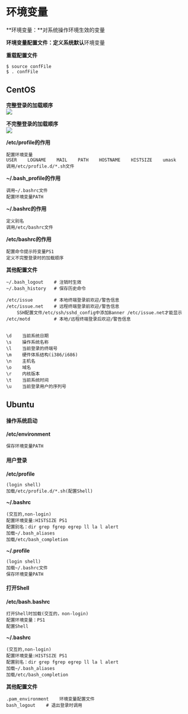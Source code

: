 # 环境变量

**环境变量：**对系统操作环境生效的变量

**环境变量配置文件：**定义系统**默认**环境变量

**重载配置文件**

```
$ source confFile
$ . confFile
```

## CentOS

**完整登录的加载顺序**  
![](/Images/Linux/完整登录的加载顺序.png)

**不完整登录的加载顺序**  
![](/Images/Linux/不完整登录的加载顺序.png)

**/etc/profile的作用**

```
配置环境变量
USER    LOGNAME    MAIL    PATH    HOSTNAME    HISTSIZE    umask
调用/etc/profile.d/*.sh文件
```

**~/.bash\_profile的作用**

```
调用~/.bashrc文件
配置环境变量PATH
```

**~/.bashrc的作用**

```
定义别名
调用/etc/bashrc文件
```

**/etc/bashrc的作用**

```
配置命令提示符变量PS1
定义不完整登录时的加载顺序
```

**其他配置文件**

```
~/.bash_logout    # 注销时生效
~/.bash_history   # 保存历史命令

/etc/issue        # 本地终端登录前欢迎/警告信息
/etc/issue.net    # 远程终端登录前欢迎/警告信息
    SSH配置文件/etc/ssh/sshd_config中添加Banner /etc/issue.net才能显示
/etc/motd         # 本地/远程终端登录后欢迎/警告信息


\d    当前系统日期
\s    操作系统名称
\l    当前登录的终端号
\m    硬件体系结构(i386/i686)
\n    主机名
\o    域名
\r    内核版本
\t    当前系统时间
\u    当前登录用户的序列号
```

## Ubuntu

#### **操作系统启动**

**/etc/environment**

```
保存环境变量PATH
```

#### **用户登录**

**/etc/profile**

```
(login shell)
加载/etc/profile.d/*.sh(配置Shell)
```

**~/.bashrc**

```
(交互的,non-login)
配置环境变量:HISTSIZE PS1
配置别名：dir grep fgrep egrep ll la l alert
加载~/.bash_aliases
加载/etc/bash_completion
```

**~/.profile**

```
(login shell)
加载~/.bashrc文件
保存环境变量PATH
```

#### **打开Shell**

**/etc/bash.bashrc**

```
打开Shell时加载(交互的，non-login)
配置环境变量：PS1
配置Shell
```

**~/.bashrc**

```
(交互的,non-login)
配置环境变量:HISTSIZE PS1
配置别名：dir grep fgrep egrep ll la l alert
加载~/.bash_aliases
加载/etc/bash_completion
```

**其他配置文件**

```
.pam_environment    环境变量配置文件
bash_logout    # 退出登录时调用
```



